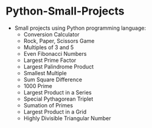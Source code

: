 # Python-Small-Projects
* Small projects using Python programming language:
  - Conversion Calculator
  - Rock, Paper, Scissors Game
  - Multiples of 3 and 5
  - Even Fibonacci Numbers
  - Largest Prime Factor
  - Largest Palindrome Product
  - Smallest Multiple
  - Sum Square Difference
  - 1000 Prime
  - Largest Product in a Series
  - Special Pythagorean Triplet
  - Sumation of Primes
  - Largest Product in a Grid
  - Highly Divisible Triangular Number
